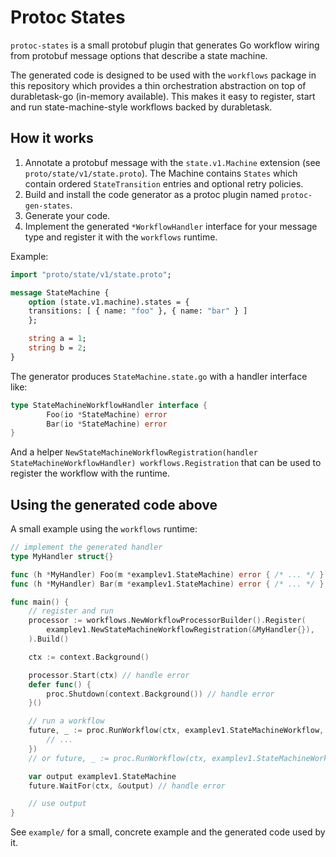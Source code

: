 # Protoc States

`protoc-states` is a small protobuf plugin that generates Go workflow wiring from protobuf message options that describe a state machine.

The generated code is designed to be used with the `workflows` package in this repository which provides a thin orchestration abstraction on top of durabletask-go (in-memory  available). This makes it easy to register, start and run state-machine-style workflows backed by durabletask.

## How it works

1. Annotate a protobuf message with the `state.v1.Machine` extension (see `proto/state/v1/state.proto`). The Machine contains `States` which contain ordered `StateTransition` entries and optional retry policies.
2. Build and install the code generator as a protoc plugin named `protoc-gen-states`.
3. Generate your code.
4. Implement the generated `*WorkflowHandler` interface for your message type and register it with the `workflows` runtime.

Example:

```proto
import "proto/state/v1/state.proto";

message StateMachine {
	option (state.v1.machine).states = {
    transitions: [ { name: "foo" }, { name: "bar" } ]
	};

	string a = 1;
	string b = 2;
}
```

The generator produces `StateMachine.state.go` with a handler interface like:

```go
type StateMachineWorkflowHandler interface {
		Foo(io *StateMachine) error
		Bar(io *StateMachine) error
}
```

And a helper `NewStateMachineWorkflowRegistration(handler StateMachineWorkflowHandler) workflows.Registration` that can be used to register the workflow with the runtime.

## Using the generated code above

A small example using the `workflows` runtime:

```go
// implement the generated handler
type MyHandler struct{}

func (h *MyHandler) Foo(m *examplev1.StateMachine) error { /* ... */ }
func (h *MyHandler) Bar(m *examplev1.StateMachine) error { /* ... */ }

func main() {
	// register and run
	processor := workflows.NewWorkflowProcessorBuilder().Register(
		examplev1.NewStateMachineWorkflowRegistration(&MyHandler{}),
	).Build()

	ctx := context.Background()

	processor.Start(ctx) // handle error
	defer func() {
		proc.Shutdown(context.Background()) // handle error
	}()

	// run a workflow
	future, _ := proc.RunWorkflow(ctx, examplev1.StateMachineWorkflow, examplev1.StateMachine{
		// ...
	})
	// or future, _ := proc.RunWorkflow(ctx, examplev1.StateMachineWorkflow) if no input is needed

	var output examplev1.StateMachine
	future.WaitFor(ctx, &output) // handle error

	// use output
}
```

See `example/` for a small, concrete example and the generated code used by it.